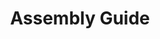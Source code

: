 ---
title: Assembly Guide
deprecated: false
hidden: false
link:
  new_tab: true
  url: >-
    https://docs.google.com/document/d/1d3hXxOXammY6yR6EJ_lT8lXaUeGtjSJwcDIc-OJ2SfY/edit?usp=sharing
metadata:
  robots: index
---